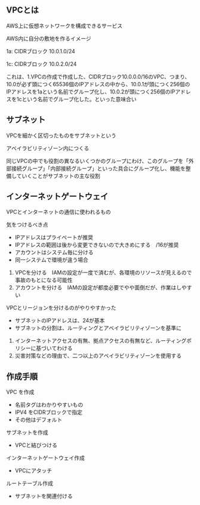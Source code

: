 ## VPCとは
AWS上に仮想ネットワークを構成できるサービス

AWS内に自分の敷地を作るイメージ

1a: CIDRブロック 10.0.1.0/24

1c: CIDRブロック 10.0.2.0/24

これは、1.VPCの作成で作成した、CIDRブロック10.0.0.0/16のVPC、つまり、10.0が必ず頭につく65536個のIPアドレスの中から、10.0.1が頭につく256個のIPアドレスを1aという名前でグループ化し、10.0.2が頭につく256個のIPアドレスを1cという名前でグループ化した。といった意味合い

## サブネット
VPCを細かく区切ったものをサブネットという

アベイラビリティゾーン内につくる

同じVPCの中でも役割の異なるいくつかのグループにわけ、このグループを「外部接続グループ」「内部接続グループ」といった具合にグループ化し、機能を整備していくことがサブネットの主な役割

## インターネットゲートウェイ
VPCとインターネットの通信に使われるもの

気をつけるべき点
- IPアドレスはプライベートが推奨
- IPアドレスの範囲は後から変更できないので大きめにする　/16が推奨
- アカウントはシステム毎に分ける
- 同一システムで環境が違う場合
1. VPCを分ける　IAMの設定が一度で済むが、各環境のリソースが見えるので事故のもとになる可能性
2. アカウントを分ける　IAMの設定が都度必要でやや面倒だが、作業はしやすい

VPCとリージョンを分けるのがやりやすかった
- サブネットのIPアドレスは、24が基本
- サブネットの分割は、ルーティングとアベイラビリティゾーンを基準に
1. インターネットアクセスの有無、拠点アクセスの有無など、ルーティングポリシーに基づいてわける
2. 災害対策などの理由で、二つ以上のアベイラビリティゾーンを使用する


## 作成手順
VPC を作成
- 名前タグはわかりやすいもの
- IPV4 をCIDRブロックで指定
- その他はデフォルト

サブネットを作成
- VPCと結びつける

インターネットゲートウェイ作成
- VPCにアタッチ

ルートテーブル作成
- サブネットを関連付ける


